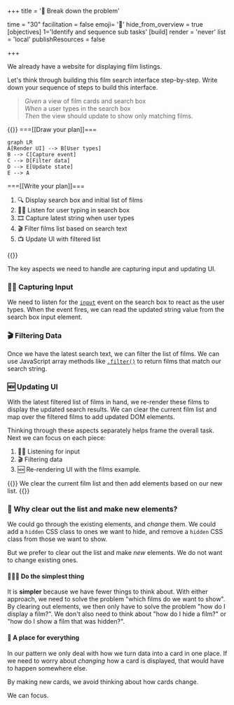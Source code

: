 +++
title = '🧩 Break down the problem'

time = "30"
facilitation = false
emoji= '🧩'
hide_from_overview = true
[objectives]
    1='Identify and sequence sub tasks'
[build]
  render = 'never'
  list = 'local'
  publishResources = false

+++

We already have a website for displaying film listings.

Let's think through building this film search interface step-by-step. Write down your sequence of steps to build this interface.

> _Given_ a view of film cards and search box  
> _When_ a user types in the search box  
> _Then_ the view should update to show only matching films.

{{<tabs name="Decomposition">}}
===[[Draw your plan]]===

```mermaid
graph LR
A[Render UI] --> B[User types]
B --> C[Capture event]
C --> D[Filter data]
D --> E[Update state]
E --> A
```

===[[Write your plan]]===

1. 🔍 Display search box and initial list of films
1. 🦻🏽 Listen for user typing in search box
1. 🎞️ Capture latest string when user types
1. 🎬 Filter films list based on search text
1. 📺 Update UI with filtered list

{{</tabs>}}

The key aspects we need to handle are capturing input and updating UI.

### 👂🏿 Capturing Input

We need to listen for the [`input`](https://developer.mozilla.org/en-US/docs/Web/API/Element/input_event) event on the search box to react as the user types. When the event fires, we can read the updated string value from the search box input element.

### 🎬 Filtering Data

Once we have the latest search text, we can filter the list of films. We can use JavaScript array methods like [`.filter()`](https://developer.mozilla.org/en-US/docs/Web/JavaScript/Reference/Global_Objects/Array/filter) to return films that match our search string.

### 🆕 Updating UI

With the latest filtered list of films in hand, we re-render these films to display the updated search results. We can clear the current film list and map over the filtered films to add updated DOM elements.

Thinking through these aspects separately helps frame the overall task. Next we can focus on each piece:

1. 👂🏿 Listening for input
2. 🎬 Filtering data
3. 🆕 Re-rendering UI with the films example.

{{<note type="tip" title="Tip">}}
We clear the current film list and then add elements based on our new list.
{{</note>}}

### 💭 Why clear out the list and make new elements?

We could go through the existing elements, and _change_ them. We could add a `hidden` CSS class to ones we want to hide, and remove a `hidden` CSS class from those we want to show.

But we prefer to clear out the list and make _new_ elements. We do not want to change existing ones.

#### 🧘🏽‍♂️ Do the simplest thing

It is **simpler** because we have fewer things to think about. With either approach, we need to solve the problem "which films do we want to show". By clearing out elements, we then only have to solve the problem "how do I display a film?". We don't also need to think about "how do I hide a film?" or "how do I show a film that was hidden?".

#### 🍱 A place for everything

In our pattern we only deal with how we turn data into a card in one place. If we need to worry about _changing_ how a card is displayed, that would have to happen somewhere else.

By making new cards, we avoid thinking about how cards change.

We can focus.
